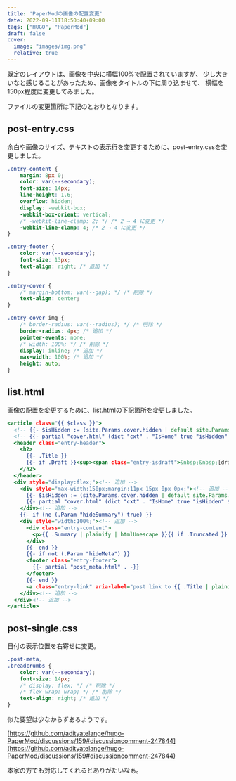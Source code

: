 ```yaml
---
title: 'PaperModの画像の配置変更'
date: 2022-09-11T18:50:40+09:00
tags: ["HUGO", "PaperMod"]
draft: false
cover:
  image: "images/img.png"
  relative: true
---
```

既定のレイアウトは、画像を中央に横幅100%で配置されていますが、
少し大きいなと感じることがあったため、画像をタイトルの下に周り込ませて、
横幅を150px程度に変更してみました。

ファイルの変更箇所は下記のとおりとなります。

## post-entry.css
余白や画像のサイズ、テキストの表示行を変更するために、post-entry.cssを変更しました。

```css:post-entry.css
.entry-content {
    margin: 8px 0;
    color: var(--secondary);
    font-size: 14px;
    line-height: 1.6;
    overflow: hidden;
    display: -webkit-box;
    -webkit-box-orient: vertical;
    /* -webkit-line-clamp: 2; */ /* 2 → 4 に変更 */
    -webkit-line-clamp: 4; /* 2 → 4 に変更 */
}

.entry-footer {
    color: var(--secondary);
    font-size: 13px;
	text-align: right; /* 追加 */
}

.entry-cover {
    /* margin-bottom: var(--gap); */ /* 削除 */
    text-align: center;
}

.entry-cover img {
    /* border-radius: var(--radius); */ /* 削除 */
    border-radius: 4px; /* 追加 */
    pointer-events: none;
    /* width: 100%; */ /* 削除 */
    display: inline; /* 追加 */
    max-width: 100%; /* 追加 */
    height: auto;
}
```

## list.html
画像の配置を変更するために、list.htmlの下記箇所を変更しました。

```html:list.html
<article class="{{ $class }}">
  <!-- {{- $isHidden := (site.Params.cover.hidden | default site.Params.cover.hiddenInList) }} --><!-- 下に移動 -->
  <!-- {{- partial "cover.html" (dict "cxt" . "IsHome" true "isHidden" $isHidden) }} --><!-- 下に移動 -->
  <header class="entry-header">
    <h2>
      {{- .Title }}
      {{- if .Draft }}<sup><span class="entry-isdraft">&nbsp;&nbsp;[draft]</span></sup>{{- end }}
    </h2>
  </header>
  <div style="display:flex;"><!-- 追加 -->
    <div style="max-width:150px;margin:11px 15px 0px 0px;"><!-- 追加 -->
      {{- $isHidden := (site.Params.cover.hidden | default site.Params.cover.hiddenInList) }}<!-- 上から移動 -->
      {{- partial "cover.html" (dict "cxt" . "IsHome" true "isHidden" $isHidden) }}<!-- 上から移動 -->
    </div><!-- 追加 -->
    {{- if (ne (.Param "hideSummary") true) }}
    <div style="width:100%;"><!-- 追加 -->
      <div class="entry-content">
        <p>{{ .Summary | plainify | htmlUnescape }}{{ if .Truncated }}...{{ end }}</p>
      </div>
      {{- end }}
      {{- if not (.Param "hideMeta") }}
      <footer class="entry-footer">
        {{- partial "post_meta.html" . -}}
      </footer>
      {{- end }}
      <a class="entry-link" aria-label="post link to {{ .Title | plainify }}" href="{{ .Permalink }}"></a>
    </div><!-- 追加 -->
  </div><!-- 追加 -->
</article>
```

## post-single.css
日付の表示位置を右寄せに変更。

```css:post-single.css
.post-meta,
.breadcrumbs {
    color: var(--secondary);
    font-size: 14px;
    /* display: flex; */ /* 削除 */
    /* flex-wrap: wrap; */ /* 削除 */
    text-align: right; /* 追加 */
}
```

似た要望は少なからずあるようです。

[https://github.com/adityatelange/hugo-PaperMod/discussions/159#discussioncomment-247844](https://github.com/adityatelange/hugo-PaperMod/discussions/159#discussioncomment-247844)

本家の方でも対応してくれるとありがたいなぁ。